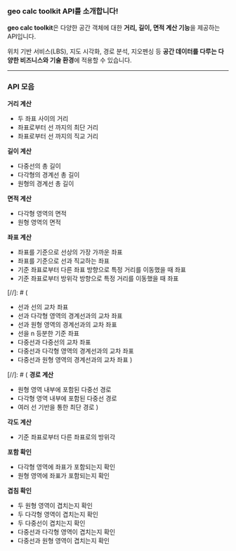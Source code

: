 ### geo calc toolkit API를 소개합니다!

**geo calc toolkit**은 다양한 공간 객체에 대한 **거리, 길이, 면적 계산 기능**을 제공하는 API입니다.

위치 기반 서비스(LBS), 지도 시각화, 경로 분석, 지오펜싱 등 **공간 데이터를 다루는 다양한 비즈니스와 기술 환경**에 적용할 수 있습니다.

---

### API 모음

**거리 계산**

- 두 좌표 사이의 거리
- 좌표로부터 선 까지의 최단 거리
- 좌표로부터 선 까지의 직교 거리

**길이 계산**

- 다중선의 총 길이
- 다각형의 경계선 총 길이
- 원형의 경계선 총 길이

**면적 계산**

- 다각형 영역의 면적
- 원형 영역의 면적

**좌표 계산**

- 좌표를 기준으로 선상의 가장 가까운 좌표
- 좌표를 기준으로 선과 직교하는 좌표
- 기준 좌표로부터 다른 좌표 방향으로 특정 거리를 이동했을 때 좌표
- 기준 좌표로부터 방위각 방향으로 특정 거리를 이동했을 때 좌표

[//]: # (
- 선과 선의 교차 좌표
- 선과 다각형 영역의 경계선과의 교차 좌표
- 선과 원형 영역의 경계선과의 교차 좌표
- 선을 n 등분한 기준 좌표
- 다중선과 다중선의 교차 좌표
- 다중선과 다각형 영역의 경계선과의 교차 좌표
- 다중선과 원형 영역의 경계선과의 교차 좌표
)

[//]: # (
**경로 계산**
- 원형 영역 내부에 포함된 다중선 경로
- 다각형 영역 내부에 포함된 다중선 경로
- 여러 선 기반을 통한 최단 경로
)

**각도 계산**

- 기준 좌표로부터 다른 좌표로의 방위각

**포함 확인**

- 다각형 영역에 좌표가 포함되는지 확인
- 원형 영역에 좌표가 포함되는지 확인

**겹침 확인**

- 두 원형 영역이 겹치는지 확인
- 두 다각형 영역이 겹치는지 확인
- 두 다중선이 겹치는지 확인
- 다중선과 다각형 영역이 겹치는지 확인
- 다중선과 원형 영역이 겹치는지 확인